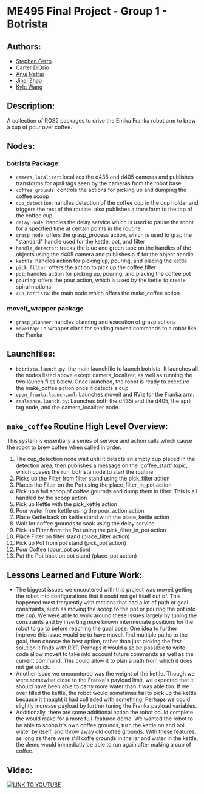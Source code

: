 # ME495 Final Project - Group 1 - Botrista

## Authors: 
* [Stephen Ferro](https://scferro.github.io)
* [Carter DiOrio](https://www.cdiorio.dev)
* [Anuj Natraj](https://anujn9.github.io/)
* [Jihai Zhao](https://jihaizhao.github.io/)
* [Kyle Wang](https://kylew239.github.io/)

## Description: 
A collection of ROS2 packages to drive the Emika Franka robot arm to brew a cup of pour over coffee. 

## Nodes:
### botrista Package:
- `camera_localizer`: localizes the d435 and d405 cameras and publishes transforms for april tags seen by the cameras from the robot base
- `coffee_grounds`: controls the actions for picking up and dumping the coffee scoop
- `cup_detection`: handles detection of the coffee cup in the cup holder and triggers the rest of the routine. also publishes a transform to the top of the coffee cup
- `delay_node`: handles the delay service which is used to pause the robot for a specified time at certain points in the routine
- `grasp_node`: offers the grasp_process action, which is used to grap the "standard" handle used for the kettle, pot, and filter
- `handle_detector`: tracks the blue and green tape on the handles of the objects using the d405 camera and publishes a tf for the object handle
- `kettle`: handles action for picking up, pouring, and placing the kettle
- `pick_filter`: offers the action to pick up the coffee filter
- `pot`: handles action for picking up, pouring, and placing the coffee pot
- `pouring`: offers the pour action, which is used by the kettle to create spiral motions
- `run_botrista`: the main node which offers the make_coffee action
### moveit_wrapper package
- `grasp_planner`: handles planning and execution of grasp actions
- `moveitapi`: a wrapper class for sending moveit commands to a robot like the Franka

## Launchfiles:
- `botrista.launch.py`: the main launchfile to launch botrista. It launches all the nodes listed above except camera_localizer, as well as running the two launch files below. Once launched, the robot is ready to execture the make_coffee action once it detects a cup.
- `open_franka.launch.xml`: Launches moveit and RViz for the Franka arm.
- `realsense.launch.py`: Launches both the d435i and the d405, the april tag node, and the camera_localizer node.

## `make_coffee` Routine High Level Overview:
This system is essentially a series of service and action calls which cause the robot to brew coffee when called in order.
1. The cup_detection node wait until it detects an empty cup placed in the detection area, then publishes a message on the 'coffee_start' topic, which cuases the run_botrista node to start the routine
2. Picks up the Filter from filter stand using the pick_filter action
3. Places the Filter on the Pot using the place_filter_in_pot action
4. Pick up a full scoop of coffee gournds and dump them in filter. This is all handled by the scoop action
5. Pick up Kettle with the pick_kettle action
6. Pour water from kettle using the pour_action action
7. Place Kettle back on kettle stand w ith the place_kettle action
8. Wait for coffee grounds to soak using the delay service
9. Pick up Filter from the Pot using the pick_filter_in_pot action
10. Place Filter on filter stand (place_filter action)
11. Pick up Pot from pot stand (pick_pot action)
12. Pour Coffee (pour_pot action)
13. Put the Pot back on pot stand (place_pot action)

## Lessons Learned and Future Work:
- The biggest issues we encoutered with this project was moveit getting the robot into configurations that it could not get itself out of. This happened most frequently with motions that had a lot of path or goal constraints, such as moving the scoop to the pot or pouring the pot into the cup. We were able to work around these issues largely by tuning the constraints and by inserting more known intermediate positions for the robot to go to before reaching the goal pose. One idea to further improve this issue would be to have moveit find multiple paths to the goal, then choose the best option, rather than just picking the first solution it finds with RRT. Perhaps it would also be possible to write code allow moveit to take into account future commands as well as the current command. This could allow it to plan a path from which it does not get stuck. 
- Another issue we encountered was the weight of the kettle. Though we were somewhat close to the Franka's payload limit, we expected that it should have been able to carry more water than it was able too. If we over filled the kettle, the robot would sometimes fail to pick up the kettle because it thaught it had collieded with something. Perhaps we could slightly increase payload by further tuning the Franka payload variables.
- Additionally, there are some additional action the robot could complete the would make for a more full-featured demo. We wanted the robot to be able to scoop it's own coffee grounds, turn the kettle on and boil water by itself, and throw away old coffee grounds. With these features, as long as there were still coffe grounds in the jar and water in the kettle, the demo would immediatly be able to run again after making a cup of coffee. 

## Video:
[![LINK TO YOUTUBE](https://img.youtube.com/vi/s52ro0K72f4/maxresdefault.jpg)](https://www.youtube.com/watch?v=s52ro0K72f4)
